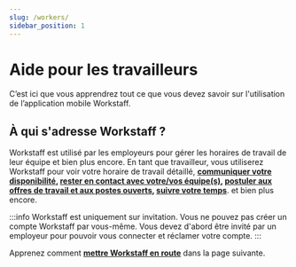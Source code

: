 ```yaml
---
slug: /workers/
sidebar_position: 1
---
```


# Aide pour les travailleurs

C’est ici que vous apprendrez tout ce que vous devez savoir sur l'utilisation de l’application mobile Workstaff.

## À qui s'adresse Workstaff ?

Workstaff est utilisé par les employeurs pour gérer les horaires de travail de leur équipe et bien plus encore. En tant que travailleur, vous utiliserez Workstaff pour
voir votre horaire de travail détaillé,
**[communiquer votre disponibilité](./availability.md),
[rester en contact avec votre/vos équipe(s)](./messaging.md),
[postuler aux offres de travail et aux postes ouverts](./shifts/offers.md),
[suivre votre temps](./manage-your-time/report-your-time.md)**.
et bien plus encore.

:::info Workstaff est uniquement sur invitation.
Vous ne pouvez pas créer un compte Workstaff par vous-même. Vous devez d'abord être invité par un employeur pour pouvoir vous connecter et réclamer votre compte.
:::

Apprenez comment **[mettre Workstaff en route](./getting-started.md)** dans la page suivante.

